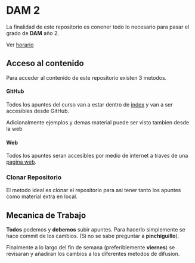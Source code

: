 
# DAM 2

La finalidad de este repositorio es conener todo lo necesario para pasar el grado de **DAM** año 2.

Ver [horario](resources/horario)



## Acceso al contenido

Para acceder al contenido de este repositorio existen 3 metodos.

#### GitHub
Todos los apuntes del curso van a estar dentro de [index](<>) y van a ser accesibles desde GitHub.

Adicionalmente ejemplos y demas material puede ser visto tambien desde la web

#### Web
Todos los apuntes seran accesibles por medio de internet a traves de una [pagina web](dam.dcs.codes).

### Clonar Repositorio
El metodo ideal es clonar el repositorio para asi tener tanto los apuntes como material extra en local.

## Mecanica de Trabajo

**Todos** podemos y **debemos** subir apuntes. Para hacerlo simplemente se hace commit de los cambios. (Si no se sabe preguntar a **pinchiguillo**).

Finalmente a lo largo del fin de semana (preferiblemente **viernes**) se revisaran y añadiran los cambios a los diferentes metodos de difusion.

